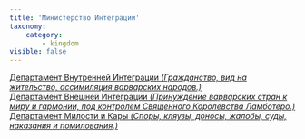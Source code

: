 ```yaml
---
title: 'Министерство Интеграции'
taxonomy:
    category:
        - kingdom
visible: false
---
```


[Департамент Внутренней Интеграции _(Гражданство, вид на жительство, ассимиляция варварских народов.)_](http://lambopedia.ru/svyashennoe-korolevstvo-lambotero/nashi-ministerstva/ministerstvo-integracii/departament-vnutrennei-integracii)  
[Департамент Внешней Интеграции _(Принуждение варварских стран к миру и гармонии, под контролем Священного Королевства Ламботеро.)_  ](http://lambopedia.ru/svyashennoe-korolevstvo-lambotero/nashi-ministerstva/ministerstvo-integracii/departament-vneshnei-integracii)  
[Департамент Милости и Кары _(Споры, кляузы, доносы, жалобы, суды, наказания и помилования.)_  ](http://lambopedia.ru/svyashennoe-korolevstvo-lambotero/nashi-ministerstva/ministerstvo-integracii/departament-milosti-i-kary)